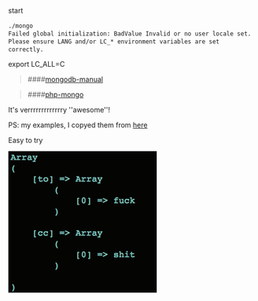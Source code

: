 
start

```
./mongo
Failed global initialization: BadValue Invalid or no user locale set. Please ensure LANG and/or LC_* environment variables are set correctly.
```
export LC_ALL=C

> ####[mongodb-manual](https://docs.mongodb.org/manual/)

> ####[php-mongo](http://php.net/mongo)

It's verrrrrrrrrrrrry ''awesome''!

PS: my examples, I copyed them from [here](http://www.phpro.org/tutorials/Introduction-To-MongoDB-And-PHP-Tutorial.html#5)

Easy to try

![try](./test.png)



